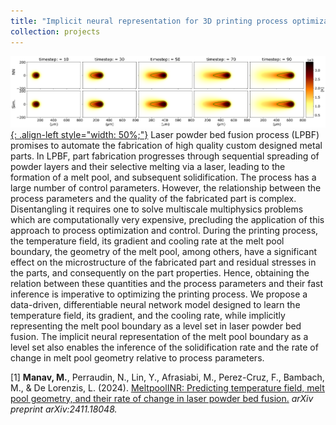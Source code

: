 ```yaml
---
title: "Implicit neural representation for 3D printing process optimization"
collection: projects
---
```


[![styled-image](/images/Leap.png){: .align-left style="width: 50%;"}](/images/Leap.png) Laser powder bed fusion process (LPBF) promises to automate the fabrication of high quality custom designed metal parts. In LPBF, part fabrication progresses through sequential spreading of powder layers and their selective melting via a laser, leading to the formation of a melt pool, and subsequent solidification. The process has a large number of control parameters. However, the relationship between the process parameters and the quality of the fabricated part is complex. Disentangling it requires one to solve multiscale multiphysics problems which are computationally very expensive, precluding the application of this approach to process optimization and control. During the printing process, the temperature field, its gradient and cooling rate at the melt pool boundary, the geometry of the melt pool, among others, have a significant effect on the microstructure of the fabricated part and residual stresses in the parts, and consequently on the part properties. Hence, obtaining the relation between these quantities and the process parameters and their fast inference is imperative to optimizing the printing process. We propose a data-driven, differentiable neural network model designed to learn the temperature field, its gradient, and the cooling rate, while implicitly representing the melt pool boundary as a level set in laser powder bed fusion. The implicit neural representation of the melt pool boundary as a level set also enables the inference of the solidification rate and the rate of change in melt pool geometry relative to process parameters.
  
[1] **Manav, M.**, Perraudin, N., Lin, Y., Afrasiabi, M., Perez-Cruz, F., Bambach, M., & De Lorenzis, L. (2024). <u><a href="https://arxiv.org/abs/2411.18048">MeltpoolINR: Predicting temperature field, melt pool geometry, and their rate of change in laser powder bed fusion</a>.</u> *arXiv preprint arXiv:2411.18048.*